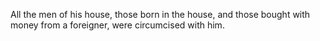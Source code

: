 All the men of his house, those born in the house, and those bought with money from a foreigner, were circumcised with him.